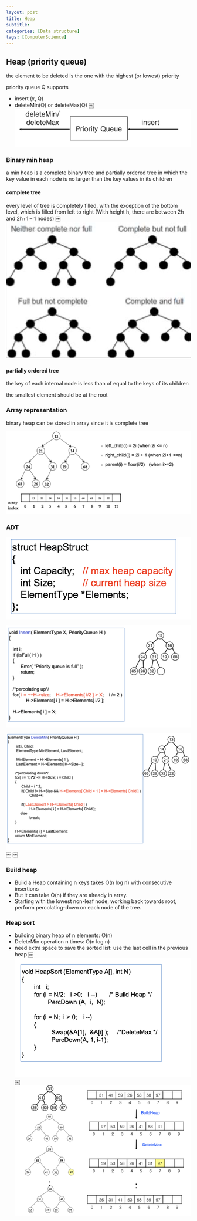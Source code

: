 ```yaml
---
layout: post
title: Heap
subtitle: 
categories: [Data structure]
tags: [ComputerScience]
---
```


## Heap (priority queue)
the element to be deleted is the one with the highest (or lowest) priority 

priority queue Q supports
- insert (x, Q) 
- deleteMin(Q) or deleteMax(Q) 
￼
![7.1](/assets/images/data_structure/7.1.png)

### Binary min heap
a min heap is a complete binary tree and partially ordered tree in which the key value in each node is no larger than the key values in its children 


#### complete tree 
every level of tree is completely filled, with the exception of the bottom level, which is filled from left to right (With height h, there are between 2h and 2h+1 – 1 nodes) 
￼
![7.1](/assets/images/data_structure/7.2.png)

#### partially ordered tree 
the key of each internal node is less than of equal to the keys of its children 

the smallest element should be at the root 




### Array representation
binary heap can be stored in array since it is complete tree 

![7.1](/assets/images/data_structure/7.3.png)

### ADT

![7.1](/assets/images/data_structure/7.4.png)

![7.1](/assets/images/data_structure/7.5.png)

![7.1](/assets/images/data_structure/7.6.png)
￼
￼
### Build heap
- Build a Heap containing n keys takes O(n log n) with consecutive insertions 
- But it can take O(n) if they are already in array. 
- Starting with the lowest non-leaf node, working back towards root, perform percolating-down on each node of the tree. 


### Heap sort
- building binary heap of n elements: O(n)
- DeleteMin operation n times: O(n log n)
- need extra space to save the sorted list: use the last cell in the previous heap 
￼
![7.1](/assets/images/data_structure/7.7.png)
￼
![7.1](/assets/images/data_structure/7.8.png)
